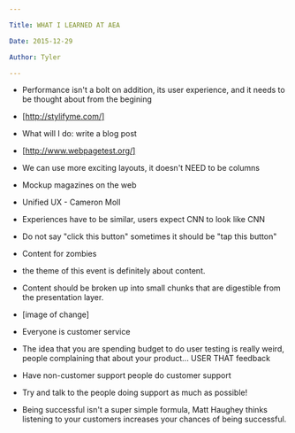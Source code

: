 ```yaml
---

Title: WHAT I LEARNED AT AEA

Date: 2015-12-29

Author: Tyler

---
```


-   Performance isn\'t a bolt on addition, its user experience, and it needs to be thought about from the begining

-   [http://stylifyme.com/]

-   What will I do: write a blog post

-   [http://www.webpagetest.org/]

-   We can use more exciting layouts, it doesn\'t NEED to be columns

-   Mockup magazines on the web

-   Unified UX - Cameron Moll

-   Experiences have to be similar, users expect CNN to look like CNN

-   Do not say \"click this button\" sometimes it should be \"tap this button\"

-   Content for zombies

-   the theme of this event is definitely about content.

-   Content should be broken up into small chunks that are digestible from the presentation layer.

-   [image of change]

-   Everyone is customer service

-   The idea that you are spending budget to do user testing is really weird, people complaining that about your product\... USER THAT feedback

-   Have non-customer support people do customer support

-   Try and talk to the people doing support as much as possible!

-   Being successful isn\'t a super simple formula, Matt Haughey thinks listening to your customers increases your chances of being successful.